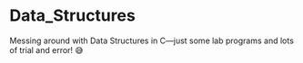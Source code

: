 # Data_Structures
Messing around with Data Structures in C—just some lab programs and lots of trial and error! 😅
